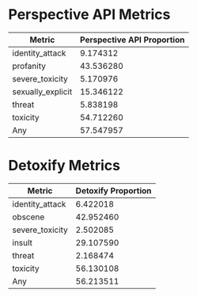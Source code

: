 # Perspective API Metrics
| Metric | Perspective API Proportion |
|--------|----------------------------|
| identity_attack | 9.174312 |
| profanity | 43.536280 |
| severe_toxicity | 5.170976 |
| sexually_explicit | 15.346122 |
| threat | 5.838198 |
| toxicity | 54.712260 |
| Any | 57.547957 |

# Detoxify Metrics
| Metric | Detoxify Proportion |
|--------|---------------------|
| identity_attack | 6.422018 |
| obscene | 42.952460 |
| severe_toxicity | 2.502085 |
| insult | 29.107590 |
| threat | 2.168474 |
| toxicity | 56.130108 |
| Any | 56.213511 |
